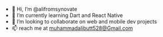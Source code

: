 - 👋 Hi, I’m @alifromsynovate
- 🌱 I’m currently learning Dart and React Native
- 💞️ I’m looking to collaborate on web and mobile dev projects
- 📫 reach me at muhammadalibutt528@Gmail.com
  

<!---
alifromsynovate/alifromsynovate is a ✨ special ✨ repository because its `README.md` (this file) appears on your GitHub profile.
You can click the Preview link to take a look at your changes.
--->

